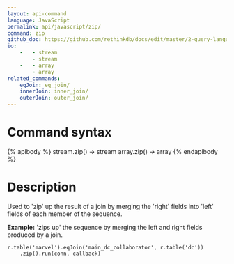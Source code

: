 ```yaml
---
layout: api-command 
language: JavaScript
permalink: api/javascript/zip/
command: zip
github_doc: https://github.com/rethinkdb/docs/edit/master/2-query-language/api/javascript/joins/zip.md
io:
    -   - stream
        - stream
    -   - array
        - array
related_commands:
    eqJoin: eq_join/
    innerJoin: inner_join/
    outerJoin: outer_join/
---
```


# Command syntax #

{% apibody %}
stream.zip() &rarr; stream
array.zip() &rarr; array
{% endapibody %}

# Description #

Used to 'zip' up the result of a join by merging the 'right' fields into 'left' fields of each member of the sequence.

__Example:__ 'zips up' the sequence by merging the left and right fields produced by a join.

```
r.table('marvel').eqJoin('main_dc_collaborator', r.table('dc'))
    .zip().run(conn, callback)
```


